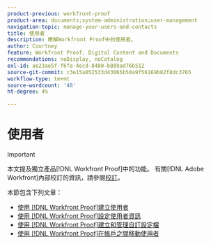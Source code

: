 ```yaml
---
product-previous: workfront-proof
product-area: documents;system-administration;user-management
navigation-topic: manage-your-users-and-contacts
title: 使用者
description: 瞭解Workfront Proof中的使用者。
author: Courtney
feature: Workfront Proof, Digital Content and Documents
recommendations: noDisplay, noCatalog
exl-id: ae23ae5f-f6fe-4ecd-8480-b889ad76b512
source-git-commit: c3e15a052533d43065b50a9f56169b82f8dc3765
workflow-type: tm+mt
source-wordcount: '48'
ht-degree: 4%

---
```


# 使用者

>[!IMPORTANT]
>
>本文提及獨立產品[!DNL Workfront Proof]中的功能。 有關[!DNL Adobe Workfront]內部校訂的資訊，請參閱[校訂](../../../review-and-approve-work/proofing/proofing.md)。

本節包含下列文章：

* [使用 [!DNL Workfront Proof]建立使用者](../../../workfront-proof/wp-mnguserscontacts/users/create-users.md)
* [使用 [!DNL Workfront Proof]設定使用者資訊](../../../workfront-proof/wp-mnguserscontacts/users/configure-user-info.md)
* [使用 [!DNL Workfront Proof]建立和管理自訂設定檔](../../../workfront-proof/wp-mnguserscontacts/users/create-and-manage-custom-profiles.md)
* [使用 [!DNL Workfront Proof]在帳戶之間移動使用者](../../../workfront-proof/wp-mnguserscontacts/users/move-users-between-accounts.md)
